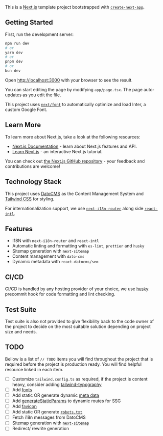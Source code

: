 This is a [Next.js](https://nextjs.org/) template project bootstrapped with [`create-next-app`](https://github.com/vercel/next.js/tree/canary/packages/create-next-app).

## Getting Started

First, run the development server:

```bash
npm run dev
# or
yarn dev
# or
pnpm dev
# or
bun dev
```

Open [http://localhost:3000](http://localhost:3000) with your browser to see the result.

You can start editing the page by modifying `app/page.tsx`. The page auto-updates as you edit the file.

This project uses [`next/font`](https://nextjs.org/docs/basic-features/font-optimization) to automatically optimize and load Inter, a custom Google Font.

## Learn More

To learn more about Next.js, take a look at the following resources:

-   [Next.js Documentation](https://nextjs.org/docs) - learn about Next.js features and API.
-   [Learn Next.js](https://nextjs.org/learn) - an interactive Next.js tutorial.

You can check out [the Next.js GitHub repository](https://github.com/vercel/next.js/) - your feedback and contributions are welcome!

## Technology Stack

This project uses [DatoCMS](https://www.datocms.com/) as the Content Management System and [Tailwind CSS](https://tailwindcss.com/) for styling.

For internationalization support, we use [`next-i18n-router`](https://github.com/i18nexus/next-i18n-router) along side [`react-intl`](https://www.npmjs.com/package/react-intl).

## Features

-   I18N with `next-i18n-router` and `react-intl`
-   Automatic linting and formatting with `es-lint`, `prettier` and `husky`
-   Sitemap generation with `next-sitemap`
-   Content management with `dato-cms`
-   Dynamic metadata with `react-datocms/seo`

## CI/CD

CI/CD is handled by any hosting provider of your choice, we use [husky]() precommit hook for code formatting and lint checking.

## Test Suite

Test suite is also not provided to give flexibility back to the code owner of the project to decide on the most suitable solution depending on project size and needs.

## TODO

Bellow is a list of `// TODO` items you will find throughout the project that is required before the project is production ready. You will find helpful resource linked in each item.

-   [ ] Customize `tailwind.config.ts` as required, if the project is content heavy, consider adding [tailwind-typography](https://tailwindcss.com/docs/typography-plugin)
-   [ ] Add [fonts](https://nextjs.org/docs/app/building-your-application/optimizing/fonts)
-   [ ] Add static OR generate dynamic [meta data](https://nextjs.org/docs/app/building-your-application/optimizing/metadata)
-   [ ] Add [generateStaticParams](https://nextjs.org/docs/app/api-reference/functions/generate-static-params) to dynamic routes for SSG
-   [ ] Add [favicon](https://nextjs.org/docs/app/api-reference/file-conventions/metadata/app-icons)
-   [ ] Add static OR generate [`robots.txt`](https://nextjs.org/docs/app/api-reference/file-conventions/metadata/robots)
-   [ ] Fetch i18n messages from DatoCMS
-   [ ] Sitemap generation with [`next-sitemap`](https://www.npmjs.com/package/next-sitemap)
-   [ ] Redirect/ rewrite generation
